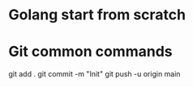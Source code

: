 # Golang start from scratch

# Git common commands
git add .
git commit -m "Init"
git push -u origin main
